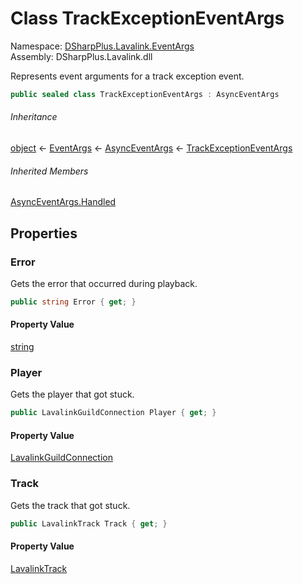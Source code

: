 # Class TrackExceptionEventArgs

Namespace: [DSharpPlus.Lavalink.EventArgs](DSharpPlus.Lavalink.EventArgs.md)  
Assembly: DSharpPlus.Lavalink.dll

Represents event arguments for a track exception event.

```csharp
public sealed class TrackExceptionEventArgs : AsyncEventArgs
```

###### Inheritance

[object](https://learn.microsoft.com/dotnet/api/system.object) ← 
[EventArgs](https://learn.microsoft.com/dotnet/api/system.eventargs) ← 
[AsyncEventArgs](DSharpPlus.AsyncEvents.AsyncEventArgs.md) ← 
[TrackExceptionEventArgs](DSharpPlus.Lavalink.EventArgs.TrackExceptionEventArgs.md)

###### Inherited Members

[AsyncEventArgs.Handled](DSharpPlus.AsyncEvents.AsyncEventArgs.md\#DSharpPlus\_AsyncEvents\_AsyncEventArgs\_Handled)

## Properties

### <a id="DSharpPlus_Lavalink_EventArgs_TrackExceptionEventArgs_Error"></a>Error

Gets the error that occurred during playback.

```csharp
public string Error { get; }
```

#### Property Value

[string](https://learn.microsoft.com/dotnet/api/system.string)

### <a id="DSharpPlus_Lavalink_EventArgs_TrackExceptionEventArgs_Player"></a>Player

Gets the player that got stuck.

```csharp
public LavalinkGuildConnection Player { get; }
```

#### Property Value

[LavalinkGuildConnection](DSharpPlus.Lavalink.LavalinkGuildConnection.md)

### <a id="DSharpPlus_Lavalink_EventArgs_TrackExceptionEventArgs_Track"></a>Track

Gets the track that got stuck.

```csharp
public LavalinkTrack Track { get; }
```

#### Property Value

[LavalinkTrack](DSharpPlus.Lavalink.LavalinkTrack.md)

